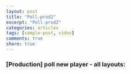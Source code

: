 ```yaml
---
layout: post
title: "Poll-prod2"
excerpt: "Poll-prod2"
categories: articles
tags: [sample-post, video]
comments: true
share: true
---
```

### [Production] poll new player - all layouts:
<br>
<div class="apester-media" data-media-id="5d244f51ca40d2dcef93a50b" height="647"></div><script async src="https://static.stg.apester.com/js/sdk/latest/apester-sdk.js"></script>
<div class="apester-media" data-media-id="5d244f51ca40d2dcef93a50b" height="647"></div><script async src="https://static.stg.apester.com/js/sdk/latest/apester-sdk.js"></script>
